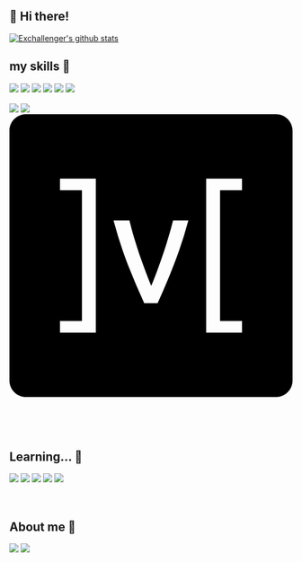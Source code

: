 ## 👋 Hi there!

 [![Exchallenger's github stats](https://github-readme-stats.vercel.app/api?username=Exchallenger)](https://github.com/anuraghazra/github-readme-stats)


## my skills 👀

<span target="_blank"><img src="https://img.shields.io/badge/HTML5-E34F26?style=flat-square&logo=html5&logoColor=white"/></span>
<a target="_blank"><img src="https://img.shields.io/badge/CSS3-1572B6?style=flat-square&logo=css3&logoColor=white"/></a>
<a target="_blank"><img src="https://img.shields.io/badge/JavaScript-F7DF1E?style=flat-square&logo=css3&logoColor=white"/></a>
<a target="_blank"><img src="https://img.shields.io/badge/React-0088CC?style=flat-square&logo=react&logoColor=white"/></a>
<a target="_blank"><img src="https://img.shields.io/badge/React Native-0088CC?style=flat-square&logo=react&logoColor=white"/></a>
<a target="_blank"><img src="https://img.shields.io/badge/TypeScript-3178C6?style=flat-square&logo=typescript&logoColor=white"/></a>
<br/><br/>
<a target="_blank"><img src="https://img.shields.io/badge/Expo-000020?style=flat-square&logo=expo&logoColor=white"/></a>
<a target="_blank"><img src="https://img.shields.io/badge/styled components-DB7093?style=flat-square&logo=styled-components&logoColor=white"/></a>
<svg role="img" viewBox="0 0 24 24" xmlns="http://www.w3.org/2000/svg"><title>MobX</title><path d="M1.402 0C.625 0 0 .625 0 1.402v21.196C0 23.375.625 24 1.402 24h21.196c.777 0 1.402-.625 1.402-1.402V1.402C24 .625 23.375 0 22.598 0zm2.882 5.465h3.038v13.068H4.284v-.986h1.863V6.45H4.284zm12.394 0h3.038v.985h-1.863v11.098h1.863v.986h-3.038zm-7.856 3.55h1.35c.108.441.234.914.378 1.418.153.495.31.99.472 1.485.171.486.342.958.513 1.417.171.46.333.869.486 1.229.153-.36.315-.77.486-1.229.171-.459.338-.931.5-1.417.17-.495.328-.99.472-1.485.153-.504.284-.977.392-1.418h1.296a34.295 34.295 0 0 1-1.242 3.78 56.44 56.44 0 0 1-1.364 3.24h-1.134a63.191 63.191 0 0 1-1.377-3.24 36.226 36.226 0 0 1-1.228-3.78Z"/></svg>

<br/><br/><br/>



## Learning... 🌱
<span target="_blank"><img src="https://img.shields.io/badge/Node.js-339933?style=flat-square&logo=javascript&logoColor=white"/></span>
<a target="_blank"><img src="https://img.shields.io/badge/MySQL-4479A1?style=flat-square&logo=mysql&logoColor=white"/></a>
<a target="_blank"><img src="https://img.shields.io/badge/MongoDB-47A248?style=flat-square&logo=mongodb&logoColor=white"/></a>
<a target="_blank"><img src="https://img.shields.io/badge/Mongoose-47A248?style=flat-square&logo=mongodb&logoColor=white"/></a>
<a target="_blank"><img src="https://img.shields.io/badge/Express.js-000000?style=flat-square&logo=express&logoColor=white"/></a>
<br/><br/><br/>
## About me 💞️
<a href="https://www.notion.so/Coding-1a0daf62721b4c8aa1d009f7bed7ab52" target="_blank"><img src="https://img.shields.io/badge/Notion-000000?style=flat-square&logo=notion&logoColor=white"/></a>
<a href="https://www.instagram.com/bat_hun/" target="_blank"><img src="https://img.shields.io/badge/Instagram-E4405F?style=flat-square&logo=instagram&logoColor=white"/></a>

